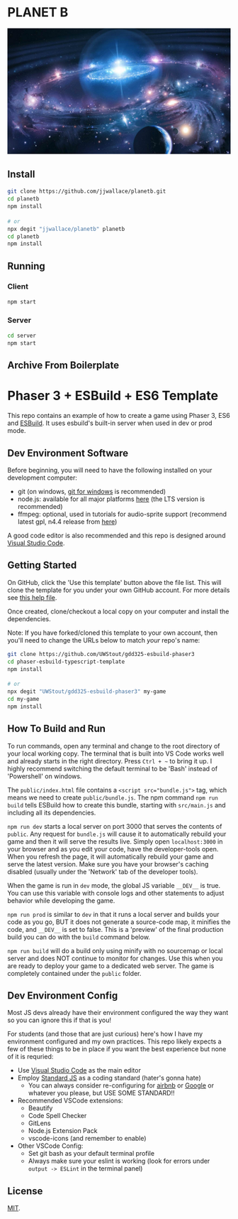 # PLANET B
![Image of a galaxy and planet](https://github.com/jjwallace/planetb/blob/main/notes/pictures/galaxy.jpg)

## Install

```bash
git clone https://github.com/jjwallace/planetb.git
cd planetb
npm install

# or
npx degit "jjwallace/planetb" planetb
cd planetb
npm install
```

## Running


### Client
```bash
npm start
```

### Server
```bash
cd server
npm start
```

## Archive From Boilerplate
# Phaser 3 + ESBuild + ES6 Template

This repo contains an example of how to create a game using Phaser 3, ES6 and [ESBuild](https://github.com/evanw/esbuild).  It uses esbuild's built-in server when used in dev or prod mode.

## Dev Environment Software

Before beginning, you will need to have the following installed on your development computer:
- git (on windows, [git for windows](https://git-scm.com/download/win) is recommended)
- node.js: available for all major platforms [here](https://nodejs.org/en/download/) (the LTS version is recommended)
- ffmpeg: optional, used in tutorials for audio-sprite support (recommend latest gpl, n4.4 release from [here](https://github.com/BtbN/FFmpeg-Builds/releases))

A good code editor is also recommended and this repo is designed around [Visual Studio Code](https://code.visualstudio.com/).

## Getting Started

On GitHub, click the 'Use this template' button above the file list. This will clone the template for you under your own GitHub account. For more details see [this help file](https://help.github.com/en/github/creating-cloning-and-archiving-repositories/creating-a-repository-from-a-template).

Once created, clone/checkout a local copy on your computer and install the dependencies.

Note: If you have forked/cloned this template to your own account, then you'll need to change the URLs below to match _your_ repo's name:

```bash
git clone https://github.com/UWStout/gdd325-esbuild-phaser3
cd phaser-esbuild-typescript-template
npm install

# or
npx degit "UWStout/gdd325-esbuild-phaser3" my-game
cd my-game
npm install
```

## How To Build and Run
To run commands, open any terminal and change to the root directory of your local working copy.  The terminal that is built into VS Code works well and already starts in the right directory.  Press `Ctrl + ~` to bring it up.  I highly recommend switching the default terminal to be 'Bash' instead of 'Powershell' on windows.

The `public/index.html` file contains a `<script src="bundle.js">` tag, which means we need to create `public/bundle.js`. The npm command `npm run build` tells ESBuild how to create this bundle, starting with `src/main.js` and including all its dependencies.

`npm run dev` starts a local server on port 3000 that serves the contents of `public`.  Any request for `bundle.js` will cause it to automatically rebuild your game and then it will serve the results live.  Simply open `localhost:3000` in your browser and as you edit your code, have the developer-tools open.  When you refresh the page, it will automatically rebuild your game and serve the latest version. Make sure you have your browser's caching disabled (usually under the 'Network' tab of the developer tools).

When the game is run in `dev` mode, the global JS variable `__DEV__` is true.  You can use this variable with console logs and other statements to adjust behavior while developing the game.

`npm run prod` is similar to `dev` in that it runs a local server and builds your code as you go, BUT it does not generate a source-code map, it minifies the code, and `__DEV__` is set to false.  This is a 'preview' of the final production build you can do with the `build` command below.

`npm run build` will do a build only using minify with no sourcemap or local server and does NOT continue to monitor for changes.  Use this when you are ready to deploy your game to a dedicated web server. The game is completely contained under the `public` folder.

## Dev Environment Config
Most JS devs already have their environment configured the way they want so you can ignore this if that is you!

For students (and those that are just curious) here's how I have my environment configured and my own practices. This repo likely expects a few of these things to be in place if you want the best experience but none of it is requried:

- Use [Visual Studio Code](https://code.visualstudio.com/) as the main editor
- Employ [Standard JS](https://standardjs.com/) as a coding standard (hater's gonna hate)
  - You can always consider re-configuring for [airbnb](https://github.com/airbnb/javascript) or [Google](https://google.github.io/styleguide/jsguide.html) or whatever you please, but USE SOME STANDARD!!
- Recommended VSCode extensions:
  - Beautify
  - Code Spell Checker
  - GitLens
  - Node.js Extension Pack
  - vscode-icons (and remember to enable)
- Other VSCode Config:
  - Set git bash as your default terminal profile
  - Always make sure your eslint is working (look for errors under `output -> ESLint` in the terminal panel)

## License

[MIT](LICENSE).
